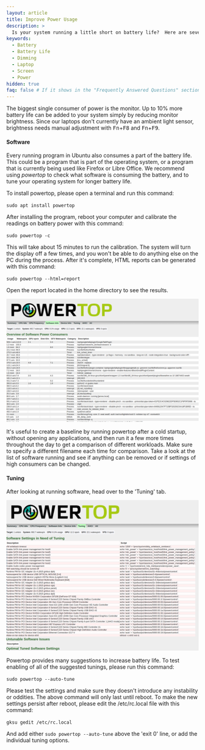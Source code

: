 ```yaml
---
layout: article
title: Improve Power Usage
description: >
  Is your system running a little short on battery life?  Here are several ways to stretch the battery and create amazing things for longer.
keywords:
  - Battery
  - Battery Life
  - Dimming
  - Laptop
  - Screen
  - Power
hidden: true
faq: false # If it shows in the "Frequently Answered Questions" section
---
```


The biggest single consumer of power is the monitor.  Up to 10% more battery life can be added to your system simply by reducing monitor brightness.  Since our laptops don't currently have an ambient light sensor, brightness needs manual adjustment with <kbd>Fn</kbd>+<kbd>F8</kbd> and <kbd>Fn</kbd>+<kbd>F9</kbd>.

#### Software

Every running program in Ubuntu also consumes a part of the battery life.  This could be a program that is part of the operating system, or a program that is currently being used like Firefox or Libre Office.  We recommend using *powertop* to check what software is consuming the battery, and to tune your operating system for longer battery life.

To install powertop, please open a terminal and run this command:  

`sudo apt install powertop`

After installing the program, reboot your computer and calibrate the readings on battery power with this command:  

`sudo powertop -c`

This will take about 15 minutes to run the calibration.  The system will turn the display off a few times, and you won't be able to do anything else on the PC during the process.  After it's complete, HTML reports can be generated with this command:  

`sudo powertop --html=report`

Open the report located in the home directory to see the results.

![Powertop1](/images/power/powertop1.png)

It's useful to create a baseline by running powertop after a cold startup, without opening any applications, and then run it a few more times throughout the day to get a comparison of different workloads. Make sure to specify a different filename each time for comparison.  Take a look at the list of software running and see if anything can be removed or if settings of high consumers can be changed.

#### Tuning

After looking at running software, head over to the 'Tuning' tab.

![Powertop2](/images/power/powertop2.png)

Powertop provides many suggestions to increase battery life.  To test enabling of all of the suggested tunings, please run this command:

`sudo powertop --auto-tune`

Please test the settings and make sure they doesn't introduce any instability or oddities.  The above command will only last until reboot.  To make the new settings persist after reboot, please edit the /etc/rc.local file with this command:

`gksu gedit /etc/rc.local`

And add either `sudo powertop --auto-tune` above the 'exit 0' line, or add the individual tuning options.
